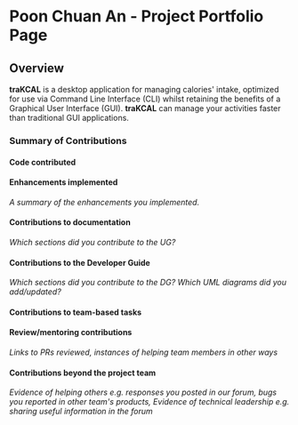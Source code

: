# Poon Chuan An - Project Portfolio Page

## Overview
**traKCAL** is a desktop application for managing calories' intake, optimized for use via Command Line Interface (CLI) whilst retaining the benefits of a Graphical User Interface (GUI). 
**traKCAL** can manage your activities faster than traditional GUI applications.

### Summary of Contributions

#### Code contributed

#### Enhancements implemented

*A summary of the enhancements you implemented.*

#### Contributions to documentation

*Which sections did you contribute to the UG?*

#### Contributions to the Developer Guide

*Which sections did you contribute to the DG? Which UML diagrams did you add/updated?*

#### Contributions to team-based tasks

#### Review/mentoring contributions

*Links to PRs reviewed, instances of helping team members in other ways*

#### Contributions beyond the project team

*Evidence of helping others e.g. responses you posted in our forum, bugs you reported in other team's products,*
*Evidence of technical leadership e.g. sharing useful information in the forum*
